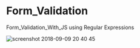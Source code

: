 # Form_Validation
Form_Validation_With_JS using Regular Expressions

![screenshot 2018-09-09 20 40 45](https://user-images.githubusercontent.com/26707160/45267224-3d723880-b471-11e8-9089-3dd6df0bd154.png)

